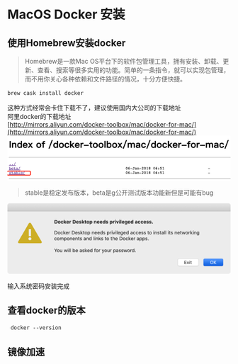 # MacOS Docker 安装

## 使用Homebrew安装docker

> Homebrew是一款Mac OS平台下的软件包管理工具，拥有安装、卸载、更新、查看、搜索等很多实用的功能。简单的一条指令，就可以实现包管理，而不用你关心各种依赖和文件路径的情况，十分方便快捷。

```xml
brew cask install docker
```

这种方式经常会卡住下载不了，建议使用国内大公司的下载地址  
阿里docker的下载地址  
[http://mirrors.aliyun.com/docker-toolbox/mac/docker-for-mac/](http://mirrors.aliyun.com/docker-toolbox/mac/docker-for-mac/)  
![](/assets/运维基础-docker-安装与使用-1.png)

> stable是稳定发布版本，beta是g公开测试版本功能新但是可能有bug

![](/assets/运维基础-docker-安装与使用-2.png)

输入系统密码安装完成



## 查看docker的版本

```xml
 docker --version
```

## 镜像加速



